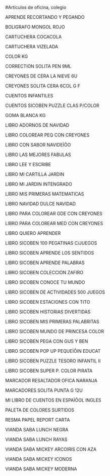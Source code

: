#Artículos de oficina, colegio

APRENDE RECORTANDO Y PEGANDO

BOLIGRAFO MONGOL ROJO

CARTUCHERA COCACOLA

CARTUCHERA VIZELADA

COLOR KG

CORRECTION SOLITA PEN 9ML

CREYONES DE CERA LA NIEVE 6U

CREYONES SOLITA CERA 6COL G F

CUENTOS INFANTILES

CUENTOS SICOBEN PUZZLE CLAS P/COLOR

GOMA BLANCA KG

LIBRO ADORNOS DE NAVIDAD

LIBRO COLOREAR PEQ CON CREYONES

LIBRO CON SABOR NAVIDEÌÔO

LIBRO LAS MEJORES FABULAS

LIBRO LEE Y ESCRIBE

LIBRO MI CARTILLA JARDIN

LIBRO MI JARDIN INTENGRADO

LIBRO MIS PRIMERAS MATEMATICAS

LIBRO NAVIDAD DULCE NAVIDAD

LIBRO PARA COLOREAR GDE CON CREYONES

LIBRO PARA COLOREAR MED CON CREYONES

LIBRO QUIERO APRENDER

LIBRO SICOBEN 100 PEGATINAS C/JUEGOS

LIBRO SICOBEN APRENDE LOS SENTIDOS

LIBRO SICOBEN APRENDE PALABRAS

LIBRO SICOBEN COLECCION ZAFIRO

LIBRO SICOBEN CONOCE TU MUNDO

LIBRO SICOBEN DE ACTIVIDADES 500 JUEGOS

LIBRO SICOBEN ESTACIONES CON TITO

LIBRO SICOBEN HISTORIAS DIVERTIDAS

LIBRO SICOBEN MIS PRIMERAS PALABRITAS

LIBRO SICOBEN MUNDO DE PRINCESA COLOR

LIBRO SICOBEN PEGA CON GUS Y BEN

LIBRO SICOBEN POP UP PEQUEÌÔIN EDUCAT

LIBRO SICOBEN PUZZLE TESORO INFANTIL II

LIBRO SICOBEN SUPER P. COLOR PIRATA

MARCADOR RESALTADOR OFICA NARANJA

MARCADORES SOLITA PUNTA G 12U

MI LIBRO DE CUENTOS EN ESPAÌÔOL INGLES

PALETA DE COLORES SURTIDOS

RESMA PAPEL REPORT CARTA

VIANDA SABA LUNCH NEGRA

VIANDA SABA LUNCH RAYAS

VIANDA SABA MICKEY ARCOIRIS CON AZA

VIANDA SABA MICKEY ICONOS

VIANDA SABA MICKEY MODERNA
